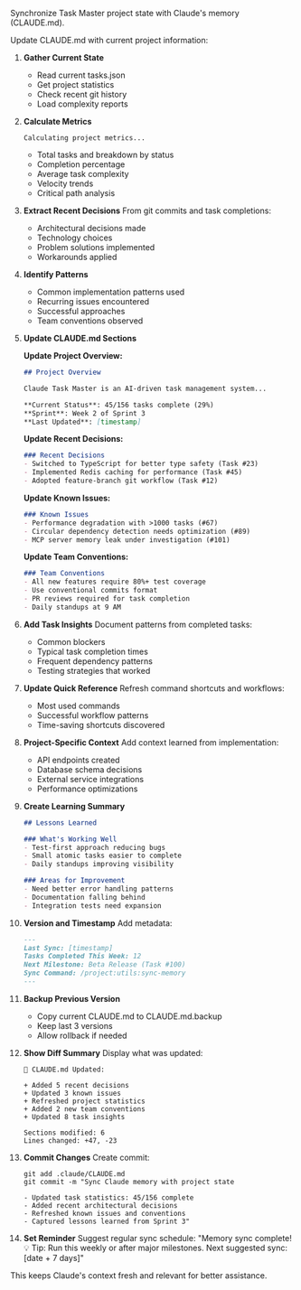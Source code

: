 Synchronize Task Master project state with Claude's memory (CLAUDE.md).

Update CLAUDE.md with current project information:

1. **Gather Current State**
   - Read current tasks.json
   - Get project statistics
   - Check recent git history
   - Load complexity reports

2. **Calculate Metrics**
   ```
   Calculating project metrics...
   ```
   - Total tasks and breakdown by status
   - Completion percentage
   - Average task complexity
   - Velocity trends
   - Critical path analysis

3. **Extract Recent Decisions**
   From git commits and task completions:
   - Architectural decisions made
   - Technology choices
   - Problem solutions implemented
   - Workarounds applied

4. **Identify Patterns**
   - Common implementation patterns used
   - Recurring issues encountered
   - Successful approaches
   - Team conventions observed

5. **Update CLAUDE.md Sections**
   
   **Update Project Overview:**
   ```markdown
   ## Project Overview
   
   Claude Task Master is an AI-driven task management system...
   
   **Current Status**: 45/156 tasks complete (29%)
   **Sprint**: Week 2 of Sprint 3
   **Last Updated**: [timestamp]
   ```
   
   **Update Recent Decisions:**
   ```markdown
   ### Recent Decisions
   - Switched to TypeScript for better type safety (Task #23)
   - Implemented Redis caching for performance (Task #45)
   - Adopted feature-branch git workflow (Task #12)
   ```
   
   **Update Known Issues:**
   ```markdown
   ### Known Issues
   - Performance degradation with >1000 tasks (#67)
   - Circular dependency detection needs optimization (#89)
   - MCP server memory leak under investigation (#101)
   ```
   
   **Update Team Conventions:**
   ```markdown
   ### Team Conventions
   - All new features require 80%+ test coverage
   - Use conventional commits format
   - PR reviews required for task completion
   - Daily standups at 9 AM
   ```

6. **Add Task Insights**
   Document patterns from completed tasks:
   - Common blockers
   - Typical task completion times
   - Frequent dependency patterns
   - Testing strategies that worked

7. **Update Quick Reference**
   Refresh command shortcuts and workflows:
   - Most used commands
   - Successful workflow patterns
   - Time-saving shortcuts discovered

8. **Project-Specific Context**
   Add context learned from implementation:
   - API endpoints created
   - Database schema decisions
   - External service integrations
   - Performance optimizations

9. **Create Learning Summary**
   ```markdown
   ## Lessons Learned
   
   ### What's Working Well
   - Test-first approach reducing bugs
   - Small atomic tasks easier to complete
   - Daily standups improving visibility
   
   ### Areas for Improvement
   - Need better error handling patterns
   - Documentation falling behind
   - Integration tests need expansion
   ```

10. **Version and Timestamp**
    Add metadata:
    ```markdown
    ---
    Last Sync: [timestamp]
    Tasks Completed This Week: 12
    Next Milestone: Beta Release (Task #100)
    Sync Command: /project:utils:sync-memory
    ---
    ```

11. **Backup Previous Version**
    - Copy current CLAUDE.md to CLAUDE.md.backup
    - Keep last 3 versions
    - Allow rollback if needed

12. **Show Diff Summary**
    Display what was updated:
    ```
    📝 CLAUDE.md Updated:
    
    + Added 5 recent decisions
    + Updated 3 known issues
    + Refreshed project statistics
    + Added 2 new team conventions
    + Updated 8 task insights
    
    Sections modified: 6
    Lines changed: +47, -23
    ```

13. **Commit Changes**
    Create commit:
    ```
    git add .claude/CLAUDE.md
    git commit -m "Sync Claude memory with project state
    
    - Updated task statistics: 45/156 complete
    - Added recent architectural decisions
    - Refreshed known issues and conventions
    - Captured lessons learned from Sprint 3"
    ```

14. **Set Reminder**
    Suggest regular sync schedule:
    "Memory sync complete! 
    💡 Tip: Run this weekly or after major milestones.
    Next suggested sync: [date + 7 days]"

This keeps Claude's context fresh and relevant for better assistance.